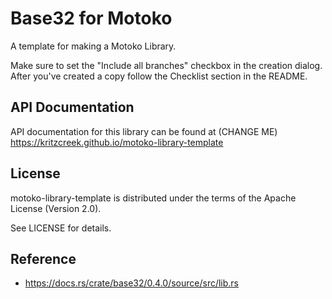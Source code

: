 # Base32 for Motoko

A template for making a Motoko Library.

Make sure to set the "Include all branches" checkbox in the creation
dialog. After you've created a copy follow the Checklist section in
the README.


## API Documentation

API documentation for this library can be found at (CHANGE ME) https://kritzcreek.github.io/motoko-library-template

## License

motoko-library-template is distributed under the terms of the Apache License (Version 2.0).

See LICENSE for details.

## Reference
* https://docs.rs/crate/base32/0.4.0/source/src/lib.rs
